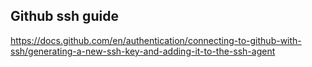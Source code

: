 ## Github ssh guide

https://docs.github.com/en/authentication/connecting-to-github-with-ssh/generating-a-new-ssh-key-and-adding-it-to-the-ssh-agent